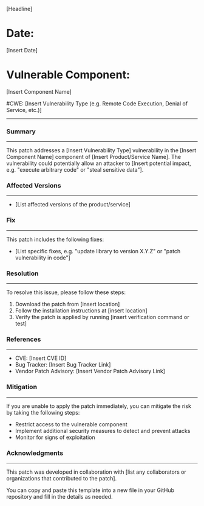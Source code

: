 [Headline]

# Date:
[Insert Date]

# Vulnerable Component:

[Insert Component Name]

#CWE:
[Insert Vulnerability Type (e.g. Remote Code Execution, Denial of Service, etc.)]

-------------------

### Summary
----------

This patch addresses a [Insert Vulnerability Type] vulnerability in the [Insert Component Name] component of [Insert Product/Service Name]. The vulnerability could potentially allow an attacker to [Insert potential impact, e.g. "execute arbitrary code" or "steal sensitive data"].

### Affected Versions
-------------------

* [List affected versions of the product/service]

### Fix
----

This patch includes the following fixes:

* [List specific fixes, e.g. "update library to version X.Y.Z" or "patch vulnerability in code"]

### Resolution
------------

To resolve this issue, please follow these steps:

1. Download the patch from [insert location]
2. Follow the installation instructions at [insert location]
3. Verify the patch is applied by running [insert verification command or test]

### References
-------------

* CVE: [Insert CVE ID]
* Bug Tracker: [Insert Bug Tracker Link]
* Vendor Patch Advisory: [Insert Vendor Patch Advisory Link]

### Mitigation
-------------

If you are unable to apply the patch immediately, you can mitigate the risk by taking the following steps:

* Restrict access to the vulnerable component
* Implement additional security measures to detect and prevent attacks
* Monitor for signs of exploitation

### Acknowledgments
----------------

This patch was developed in collaboration with [list any collaborators or organizations that contributed to the patch].

You can copy and paste this template into a new file in your GitHub repository and fill in the details as needed.
